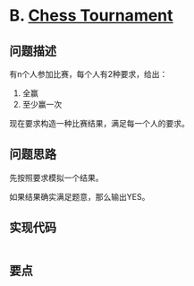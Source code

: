 # B. [Chess Tournament](https://codeforces.com/problemset/problem/1569/B)

## 问题描述

有n个人参加比赛，每个人有2种要求，给出：

1. 全赢
2. 至少赢一次



现在要求构造一种比赛结果，满足每一个人的要求。

## 问题思路

先按照要求模拟一个结果。

如果结果确实满足题意，那么输出YES。



## 实现代码

```c++
```





## 要点